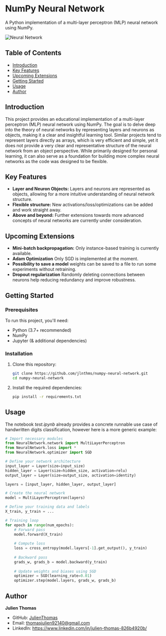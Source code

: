 # NumPy Neural Network

A Python implementation of a multi-layer perceptron (MLP) neural network using NumPy.

![Neural Network](https://github.com/jlnthms/numpy-neural-network/assets/74052135/0cac744a-4742-4eb1-8f92-0c183acb0987)

## Table of Contents

- [Introduction](#introduction)
- [Key Features](#key-features)
- [Upcoming Extensions](#upcoming-extensions)
- [Getting Started](#getting-started)
- [Usage](#usage)
- [Author](#author)

## Introduction

This project provides an educational implementation of a multi-layer perceptron (MLP) neural network using NumPy. 
The goal is to delve deep into the theory of neural networks by representing layers and neurons as objects, making 
it a clear and insightful learning tool. Similar projects tend to represent layers directly as arrays, which is very 
efficient and simple, yet it does not provide a very clear and representative structure of the neural network from an object perspective.
While primarily designed for personal learning, it can also serve as a foundation 
for building more complex neural networks as the code was designed to be flexible.

## Key Features

- **Layer and Neuron Objects:** Layers and neurons are represented as objects, allowing for a more intuitive understanding of neural network structure.
- **Flexible structure:** New activations/loss/optimizations can be added and work straight away.
- **Above and beyond:** Further extensions towards more advanced concepts of neural networks are currently under consideration.

## Upcoming Extensions

- **Mini-batch backpropagation:** Only instance-based training is currently available.
- **Adam Optimization** Only SGD is implemented at the moment.
- **Possibility to save a model** weights can be saved to a file to run some experiments without retraining.
- **Dropout regularization** Randomly deleting connections between neurons help reducing redundancy and improve robustness.

## Getting Started

### Prerequisites

To run this project, you'll need:

- Python (3.7+ recommended)
- NumPy
- Jupyter (& additional dependencies)

### Installation

1. Clone this repository:

   ```bash
   git clone https://github.com/jlnthms/numpy-neural-network.git
   cd numpy-neural-network
   ```

2. Install the required dependencies:

   ```bash
   pip install -r requirements.txt
   ```

## Usage

The notebook *test.ipynb* already provides a concrete runnable use case of handwritten digits 
classification, however here is a more generic example:
   
   ```python
   # Import necessary modules
   from NeuralNetwork.network import MultiLayerPerceptron
   from NeuralNetwork.loss import *
   from NeuralNetwork.optimizer import SGD
   
   # Define your network architecture
   input_layer = Layer(size=input_size)
   hidden_layer = Layer(size=hidden_size, activation=relu)
   output_layer = Layer(size=output_size, activation=identity)
   
   layers = [input_layer, hidden_layer, output_layer]
   
   # Create the neural network
   model = MultiLayerPerceptron(layers)
   
   # Define your training data and labels
   X_train, y_train = ...
   
   # Training loop
   for epoch in range(num_epochs):
       # Forward pass
       model.forward(X_train)
       
       # Compute loss
       loss = cross_entropy(model.layers[-1].get_output(), y_train)
       
       # Backward pass
       grads_w, grads_b = model.backward(y_train)
       
       # Update weights and biases using SGD
       optimizer = SGD(learning_rate=0.01)
       optimizer.step(model.layers, grads_w, grads_b)
   ```

## Author

**Julien Thomas**
- GitHub: [JulienThomas](https://github.com/jlnthms)
- Email: thomasjulien92140@gmail.com
- LinkedIn: https://www.linkedin.com/in/julien-thomas-826b4920b/
